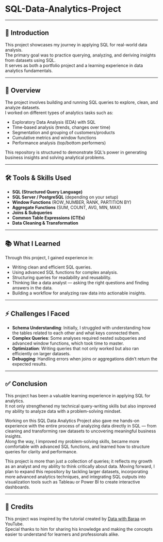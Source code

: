 # SQL-Data-Analytics-Project
---

## 📌 Introduction
This project showcases my journey in applying SQL for real-world data analysis.  
The primary goal was to practice querying, analyzing, and deriving insights from datasets using SQL.  
It serves as both a portfolio project and a learning experience in data analytics fundamentals.

---

## 📖 Overview

The project involves building and running SQL queries to explore, clean, and analyze datasets.  
I worked on different types of analytics tasks such as:

- Exploratory Data Analysis (EDA) with SQL
- Time-based analysis (trends, changes over time)
- Segmentation and grouping of customers/products
- Cumulative metrics and window functions
- Performance analysis (top/bottom performers)

This repository is structured to demonstrate SQL’s power in generating business insights and solving analytical problems.

---

## 🛠 Tools & Skills Used
- **SQL (Structured Query Language)**  
- **SQL Server / PostgreSQL** (depending on your setup)  
- **Window Functions** (ROW_NUMBER, RANK, PARTITION BY)  
- **Aggregate Functions** (SUM, COUNT, AVG, MIN, MAX)  
- **Joins & Subqueries**  
- **Common Table Expressions (CTEs)**  
- **Data Cleaning & Transformation**  

---

## 📚 What I Learned
Through this project, I gained experience in:
- Writing clean and efficient SQL queries.  
- Using advanced SQL functions for complex analysis.  
- Structuring queries for readability and reusability.  
- Thinking like a data analyst — asking the right questions and finding answers in the data.  
- Building a workflow for analyzing raw data into actionable insights.  

---

## ⚡ Challenges I Faced
- **Schema Understanding**: Initially, I struggled with understanding how the tables related to each other and what keys connected them.  
- **Complex Queries**: Some analyses required nested subqueries and advanced window functions, which took time to master.  
- **Optimization**: Writing queries that not only worked but also ran efficiently on larger datasets.  
- **Debugging**: Handling errors when joins or aggregations didn’t return the expected results.  

---
## ✅ Conclusion
This project has been a valuable learning experience in applying SQL for analytics.  
It not only strengthened my technical query-writing skills but also improved my ability to analyze data with a problem-solving mindset.  

Working on this SQL Data Analytics Project also gave me hands-on experience with the entire process of analyzing data directly in SQL — from cleaning and transforming raw datasets to uncovering meaningful business insights.  
Along the way, I improved my problem-solving skills, became more comfortable with advanced SQL functions, and learned how to structure queries for clarity and performance.  

This project is more than just a collection of queries; it reflects my growth as an analyst and my ability to think critically about data. Moving forward, I plan to expand this repository by tackling larger datasets, incorporating more advanced analytics techniques, and integrating SQL outputs into visualization tools such as Tableau or Power BI to create interactive dashboards.  

---
## 🙌 Credits

This project was inspired by the tutorial created by [Data with Baraa](https://www.youtube.com/watch?v=SSKVgrwhzus) on YouTube.  
Special thanks to him for sharing his knowledge and making the concepts easier to understand for learners and professionals alike. 
